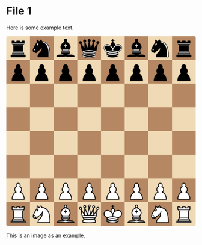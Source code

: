 # File 1

Here is some example text.

![A chess board, pieces arranged in the starting position.](../assets/starting%20board.png)

This is an image as an example.
